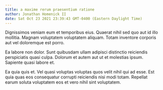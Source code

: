 ```yaml
---
title: a maxime rerum praesentium ratione
author: Jonathan Homenick II
date: Sat Oct 23 2021 23:39:43 GMT-0400 (Eastern Daylight Time)
---
```

Dignissimos veniam eum et temporibus eius. Quaerat nihil sed quo aut id illo mollitia. Magnam voluptatem voluptatem aliquam. Totam inventore corporis aut vel doloremque est porro.

 Ea labore non dolor. Sunt quibusdam ullam adipisci distinctio reiciendis perspiciatis quasi culpa. Dolorum et autem aut ut et molestias ipsum. Sapiente quasi labore et.

 Ea quia quis et. Vel quasi voluptas voluptas quos velit nihil qui ad esse. Est quia quas eos consequatur corrupti reiciendis nisi modi totam. Repellat earum soluta voluptatem eos et vero nihil sint voluptatem.